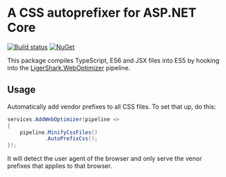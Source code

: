 # A CSS autoprefixer for ASP.NET Core

[![Build status](https://ci.appveyor.com/api/projects/status/1272n9680fbqcsop?svg=true)](https://ci.appveyor.com/project/madskristensen/weboptimizer-autoprefixer)
[![NuGet](https://img.shields.io/nuget/v/LigerShark.WebOptimizer.AutoPrefixer.svg)](https://nuget.org/packages/LigerShark.WebOptimizer.AutoPrefixer/)

This package compiles TypeScript, ES6 and JSX files into ES5 by hooking into the [LigerShark.WebOptimizer](https://github.com/ligershark/WebOptimizer) pipeline.

## Usage

Automatically add vendor prefixes to all CSS files. To set that up, do this:

```c#
services.AddWebOptimizer(pipeline =>
{
    pipeline.MinifyCssFiles()
            .AutoPrefixCss();
});
```

It will detect the user agent of the browser and only serve the venor prefixes that applies to that browser.